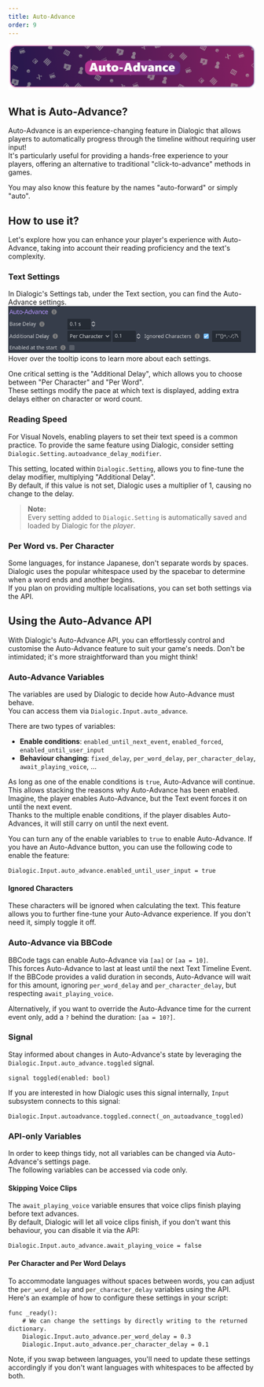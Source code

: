 ```yaml
---
title: Auto-Advance
order: 9
---
```


![header_getting_started](/media/headers/autoadvance.png)

## What is Auto-Advance?

Auto-Advance is an experience-changing feature in Dialogic that allows players
to automatically progress through the timeline without requiring user input!\
It's particularly useful for providing a hands-free experience to your players,
offering an alternative to traditional "click-to-advance" methods in games.

You may also know this feature by the names "auto-forward" or simply "auto".

## How to use it?

Let's explore how you can enhance your player's experience with Auto-Advance,
taking into account their reading proficiency and the text's complexity.

### Text Settings

In Dialogic's Settings tab, under the Text section, you can find the
Auto-Advance settings.
![header_saving_loading](/media/auto_advance_settings.png)
Hover over the tooltip icons to learn more about each settings.

One critical setting is the "Additional Delay", which allows you to choose
between "Per Character" and "Per Word".\
These settings modify the pace at which text is displayed, adding extra delays
either on character or word count.

### Reading Speed

For Visual Novels, enabling players to set their text speed is a common practice.
To provide the same feature using Dialogic, consider setting `Dialogic.Setting.autoadvance_delay_modifier`.

This setting, located within `Dialogic.Setting`, allows you to fine-tune the
delay modifier, multiplying "Additional Delay".\
By default, if this value is not set, Dialogic uses a multiplier of 1, causing
no change to the delay.

[comment]: <> (TODO: Add a backlink to the Settings documentation)

> **Note:** \
> Every setting added to `Dialogic.Setting` is automatically saved and loaded by Dialogic for the *player*.

### Per Word vs. Per Character

Some languages, for instance Japanese, don't separate words by spaces.\
Dialogic uses the popular whitespace used by the spacebar to determine when a
word ends and another begins.\
If you plan on providing multiple localisations, you can set both settings
via the API.

## Using the Auto-Advance API

With Dialogic's Auto-Advance API, you can effortlessly control and customise the Auto-Advance feature to suit your game's needs. Don't be intimidated; it's more straightforward than you might think!

### Auto-Advance Variables

The variables are used by Dialogic to decide how Auto-Advance must behave.\
You can access them via `Dialogic.Input.auto_advance`.

There are two types of variables:

- **Enable conditions**: `enabled_until_next_event`, `enabled_forced`, `enabled_until_user_input`
- **Behaviour changing**: `fixed_delay`, `per_word_delay`, `per_character_delay`, `await_playing_voice`, …

As long as one of the enable conditions is `true`, Auto-Advance will continue.
This allows stacking the reasons why Auto-Advance has been enabled.\
Imagine, the player enables Auto-Advance, but the Text event forces it on until the
next event.\
Thanks to the multiple enable conditions, if the player disables Auto-Advances,
it will still carry on until the next event.

You can turn any of the enable variables to `true` to enable Auto-Advance. If you have an Auto-Advance button, you can use the following code to enable the feature:

```gdscript
Dialogic.Input.auto_advance.enabled_until_user_input = true
```

#### Ignored Characters

These characters will be ignored when calculating the text. This feature allows
you to further fine-tune your Auto-Advance experience. If you don't need it,
simply toggle it off.

### Auto-Advance via BBCode

BBCode tags can enable Auto-Advance via `[aa]` or `[aa = 10]`.\
This forces Auto-Advance to last at least until the next Text Timeline Event.\
If the BBCode provides a valid duration in seconds, Auto-Advance will wait for
this amount, ignoring `per_word_delay` and `per_character_delay`, but respecting `await_playing_voice`.

Alternatively, if you want to override the Auto-Advance time for the current
event only, add a `?` behind the duration: `[aa = 10?]`.

### Signal

Stay informed about changes in Auto-Advance's state by leveraging the
`Dialogic.Input.auto_advance.toggled` signal.

```gdscript
signal toggled(enabled: bool)
```

If you are interested in how Dialogic uses this signal internally, `Input` subsystem connects to this signal:

```gdscript
Dialogic.Input.autoadvance.toggled.connect(_on_autoadvance_toggled)
```

### API-only Variables

In order to keep things tidy, not all variables can be changed via Auto-Advance's settings page.\
The following variables can be accessed via code only.

#### Skipping Voice Clips

The `await_playing_voice` variable ensures that voice clips finish playing
before text advances.\
By default, Dialogic will let all voice clips finish, if you don't want this
behaviour, you can disable it via the API:

```gdscript
Dialogic.Input.auto_advance.await_playing_voice = false
```

#### Per Character and Per Word Delays

To accommodate languages without spaces between words, you can adjust the `per_word_delay` and `per_character_delay` variables using the API.\
 Here's an example of how to configure these settings in your script:

```gdscript
func _ready():
    # We can change the settings by directly writing to the returned dictionary.
    Dialogic.Input.auto_advance.per_word_delay = 0.3
    Dialogic.Input.auto_advance.per_character_delay = 0.1
```

Note, if you swap between languages, you'll need to update these settings
accordingly if you don't want languages with whitespaces to be affected by both.
